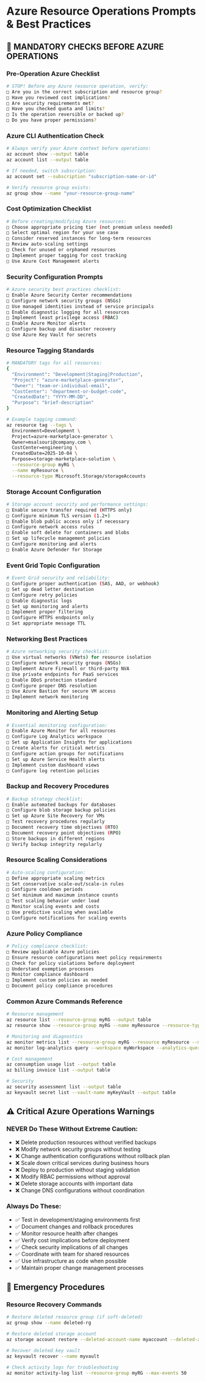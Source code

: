 # Azure Resource Operations Prompts & Best Practices

## 🚨 MANDATORY CHECKS BEFORE AZURE OPERATIONS

### Pre-Operation Azure Checklist

```bash
# STOP! Before any Azure resource operation, verify:
□ Are you in the correct subscription and resource group?
□ Have you reviewed cost implications?
□ Are security requirements met?
□ Have you checked quota and limits?
□ Is the operation reversible or backed up?
□ Do you have proper permissions?
```

### Azure CLI Authentication Check

```bash
# Always verify your Azure context before operations:
az account show --output table
az account list --output table

# If needed, switch subscription:
az account set --subscription "subscription-name-or-id"

# Verify resource group exists:
az group show --name "your-resource-group-name"
```

### Cost Optimization Checklist

```bash
# Before creating/modifying Azure resources:
□ Choose appropriate pricing tier (not premium unless needed)
□ Select optimal region for your use case
□ Consider reserved instances for long-term resources
□ Review auto-scaling settings
□ Check for unused or orphaned resources
□ Implement proper tagging for cost tracking
□ Use Azure Cost Management alerts
```

### Security Configuration Prompts

```bash
# Azure security best practices checklist:
□ Enable Azure Security Center recommendations
□ Configure network security groups (NSGs)
□ Use managed identities instead of service principals
□ Enable diagnostic logging for all resources
□ Implement least privilege access (RBAC)
□ Enable Azure Monitor alerts
□ Configure backup and disaster recovery
□ Use Azure Key Vault for secrets
```

### Resource Tagging Standards

```bash
# MANDATORY tags for all resources:
{
  "Environment": "Development|Staging|Production",
  "Project": "azure-marketplace-generator",
  "Owner": "team-or-individual-email",
  "CostCenter": "department-or-budget-code",
  "CreatedDate": "YYYY-MM-DD",
  "Purpose": "brief-description"
}

# Example tagging command:
az resource tag --tags \
  Environment=Development \
  Project=azure-marketplace-generator \
  Owner=msalsouri@company.com \
  CostCenter=engineering \
  CreatedDate=2025-10-04 \
  Purpose=storage-marketplace-solution \
  --resource-group myRG \
  --name myResource \
  --resource-type Microsoft.Storage/storageAccounts
```

### Storage Account Configuration

```bash
# Storage account security and performance settings:
□ Enable secure transfer required (HTTPS only)
□ Configure minimum TLS version (1.2+)
□ Enable blob public access only if necessary
□ Configure network access rules
□ Enable soft delete for containers and blobs
□ Set up lifecycle management policies
□ Configure monitoring and alerts
□ Enable Azure Defender for Storage
```

### Event Grid Topic Configuration

```bash
# Event Grid security and reliability:
□ Configure proper authentication (SAS, AAD, or webhook)
□ Set up dead letter destination
□ Configure retry policies
□ Enable diagnostic logs
□ Set up monitoring and alerts
□ Implement proper filtering
□ Configure HTTPS endpoints only
□ Set appropriate message TTL
```

### Networking Best Practices

```bash
# Azure networking security checklist:
□ Use virtual networks (VNets) for resource isolation
□ Configure network security groups (NSGs)
□ Implement Azure Firewall or third-party NVA
□ Use private endpoints for PaaS services
□ Enable DDoS protection standard
□ Configure proper DNS resolution
□ Use Azure Bastion for secure VM access
□ Implement network monitoring
```

### Monitoring and Alerting Setup

```bash
# Essential monitoring configuration:
□ Enable Azure Monitor for all resources
□ Configure Log Analytics workspace
□ Set up Application Insights for applications
□ Create alerts for critical metrics
□ Configure action groups for notifications
□ Set up Azure Service Health alerts
□ Implement custom dashboard views
□ Configure log retention policies
```

### Backup and Recovery Procedures

```bash
# Backup strategy checklist:
□ Enable automated backups for databases
□ Configure blob storage backup policies
□ Set up Azure Site Recovery for VMs
□ Test recovery procedures regularly
□ Document recovery time objectives (RTO)
□ Document recovery point objectives (RPO)
□ Store backups in different regions
□ Verify backup integrity regularly
```

### Resource Scaling Considerations

```bash
# Auto-scaling configuration:
□ Define appropriate scaling metrics
□ Set conservative scale-out/scale-in rules
□ Configure cooldown periods
□ Set minimum and maximum instance counts
□ Test scaling behavior under load
□ Monitor scaling events and costs
□ Use predictive scaling when available
□ Configure notifications for scaling events
```

### Azure Policy Compliance

```bash
# Policy compliance checklist:
□ Review applicable Azure policies
□ Ensure resource configurations meet policy requirements
□ Check for policy violations before deployment
□ Understand exemption processes
□ Monitor compliance dashboard
□ Implement custom policies as needed
□ Document policy compliance procedures
```

### Common Azure Commands Reference

```bash
# Resource management
az resource list --resource-group myRG --output table
az resource show --resource-group myRG --name myResource --resource-type Microsoft.Storage/storageAccounts

# Monitoring and diagnostics
az monitor metrics list --resource-group myRG --resource myResource --metric-names "metric-name"
az monitor log-analytics query --workspace myWorkspace --analytics-query "query"

# Cost management
az consumption usage list --output table
az billing invoice list --output table

# Security
az security assessment list --output table
az keyvault secret list --vault-name myKeyVault --output table
```

## ⚠️ Critical Azure Operations Warnings

### NEVER Do These Without Extreme Caution:

- ❌ Delete production resources without verified backups
- ❌ Modify network security groups without testing
- ❌ Change authentication configurations without rollback plan
- ❌ Scale down critical services during business hours
- ❌ Deploy to production without staging validation
- ❌ Modify RBAC permissions without approval
- ❌ Delete storage accounts with important data
- ❌ Change DNS configurations without coordination

### Always Do These:

- ✅ Test in development/staging environments first
- ✅ Document changes and rollback procedures
- ✅ Monitor resource health after changes
- ✅ Verify cost implications before deployment
- ✅ Check security implications of all changes
- ✅ Coordinate with team for shared resources
- ✅ Use infrastructure as code when possible
- ✅ Maintain proper change management processes

## 🔧 Emergency Procedures

### Resource Recovery Commands

```bash
# Restore deleted resource group (if soft-deleted)
az group show --name deleted-rg

# Restore deleted storage account
az storage account restore --deleted-account-name myaccount --deleted-account-resource-group myRG

# Recover deleted key vault
az keyvault recover --name myvault

# Check activity logs for troubleshooting
az monitor activity-log list --resource-group myRG --max-events 50
```